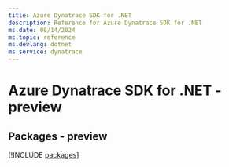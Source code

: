 ```yaml
---
title: Azure Dynatrace SDK for .NET
description: Reference for Azure Dynatrace SDK for .NET
ms.date: 08/14/2024
ms.topic: reference
ms.devlang: dotnet
ms.service: dynatrace
---
```

# Azure Dynatrace SDK for .NET - preview
## Packages - preview
[!INCLUDE [packages](dynatrace-index.md)]